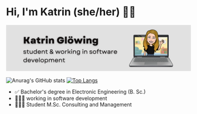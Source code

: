 # Hi, I'm Katrin (she/her) ✌🏽


 <img src="https://github.com/gitkatrin/gitkatrin/blob/main/Banner.png" width="1000">
 
![Anurag's GitHub stats](https://github-readme-stats.vercel.app/api?username=gitkatrin&show_icons=true&theme=locale) 
[![Top Langs](https://github-readme-stats.vercel.app/api/top-langs/?username=gitkatrin)](https://github.com/anuraghazra/github-readme-stats) 

- ✅ Bachelor's degree in Electronic Engineering (B. Sc.)
- 👩🏽‍💻 working in software development
- 👩🏽‍🎓 Student M.Sc. Consulting and Management



<!--[![Top Langs](https://github-readme-stats.vercel.app/api/top-langs/?username=gitkatrin&layout=compact)](https://github.com/gitkatrin/github-readme-stats)-->



<!--
**gitkatrin/gitkatrin** is a ✨ _special_ ✨ repository because its `README.md` (this file) appears on your GitHub profile.

Here are some ideas to get you started:

- 🔭 I’m currently working on ...
- 🌱 I’m currently learning ...
- 👯 I’m looking to collaborate on ...
- 🤔 I’m looking for help with ...
- 💬 Ask me about ...
- 📫 How to reach me: ...
- 😄 Pronouns: ...
- ⚡ Fun fact: ...
-->
